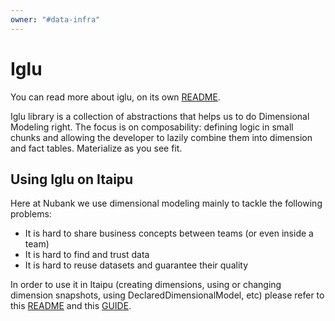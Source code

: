```yaml
---
owner: "#data-infra"
---
```


# Iglu

You can read more about iglu, on its own [README](https://github.com/nubank/itaipu/blob/master/iglu/README.md).

Iglu library is a collection of abstractions that helps us to do Dimensional Modeling right.
The focus is on composability: defining logic in small chunks and allowing the developer to lazily combine them into dimension and fact tables. Materialize as you see fit.

## Using Iglu on Itaipu

Here at Nubank we use dimensional modeling mainly to tackle the following problems:

- It is hard to share business concepts between teams (or even inside a team)
- It is hard to find and trust data
- It is hard to reuse datasets and guarantee their quality

In order to use it in Itaipu (creating dimensions, using or changing dimension snapshots, using DeclaredDimensionalModel, etc) please refer to this [README](https://github.com/nubank/itaipu/blob/master/src/main/scala/etl/warehouse/README.md) and this [GUIDE](https://github.com/nubank/itaipu/blob/master/src/main/scala/etl/warehouse/GUIDE.md#connecting-a-sparkop-to-a-dimension).
